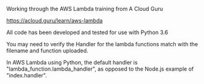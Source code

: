 Working through the AWS Lambda training from A Cloud Guru

https://acloud.guru/learn/aws-lambda


All code has been developed and tested for use with Python 3.6

You may need to verify the Handler for the lambda functions match with the filename and function uploaded.

In AWS Lambda using Python, the default handler is "lambda_function.lambda_handler", as opposed to the Node.js example of
"index.handler".

